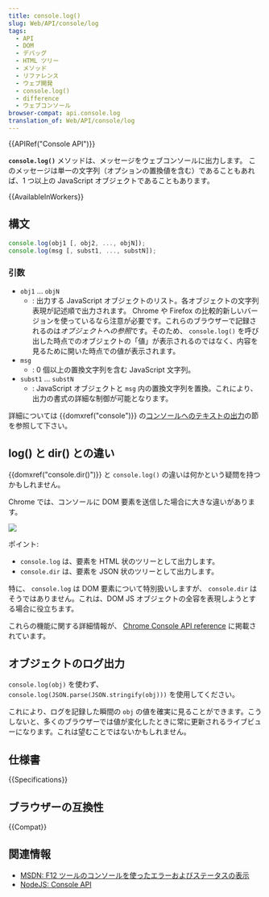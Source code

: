 ```yaml
---
title: console.log()
slug: Web/API/console/log
tags:
  - API
  - DOM
  - デバッグ
  - HTML ツリー
  - メソッド
  - リファレンス
  - ウェブ開発
  - console.log()
  - difference
  - ウェブコンソール
browser-compat: api.console.log
translation_of: Web/API/console/log
---
```

{{APIRef("Console API")}}

**`console.log()`** メソッドは、メッセージをウェブコンソールに出力します。
このメッセージは単一の文字列（オプションの置換値を含む）であることもあれば、1 つ以上の JavaScript オブジェクトであることもあります。

{{AvailableInWorkers}}

## 構文

```js
console.log(obj1 [, obj2, ..., objN]);
console.log(msg [, subst1, ..., substN]);
```

### 引数

- `obj1` ... `objN`
  - : 出力する JavaScript オブジェクトのリスト。各オブジェクトの文字列表現が記述順で出力されます。 Chrome や Firefox の比較的新しいバージョンを使っているなら注意が必要です。これらのブラウザーで記録されるのは*オブジェクトへの参照*です。そのため、 `console.log()` を呼び出した時点でのオブジェクトの「値」が表示されるのではなく、内容を見るために開いた時点での値が表示されます。
- `msg`
  - : 0 個以上の置換文字列を含む JavaScript 文字列。
- `subst1` ... `substN`
  - : JavaScript オブジェクトと `msg` 内の置換文字列を置換。これにより、出力の書式の詳細な制御が可能となります。

詳細については {{domxref("console")}} の[コンソールへのテキストの出力](/ja/docs/Web/API/console#コンソールへのテキストの出力)の節を参照して下さい。

## log() と dir() との違い

{{domxref("console.dir()")}} と `console.log()` の違いは何かという疑問を持つかもしれません。

Chrome では、コンソールに DOM 要素を送信した場合に大きな違いがあります。

![](dozdcyr.png)

ポイント:

- `console.log` は、要素を HTML 状のツリーとして出力します。
- `console.dir` は、要素を JSON 状のツリーとして出力します。

特に、 `console.log` は DOM 要素について特別扱いしますが、 `console.dir` はそうではありません。これは、DOM JS オブジェクトの全容を表現しようとする場合に役立ちます。

これらの機能に関する詳細情報が、 [Chrome Console API reference](https://developers.google.com/chrome-developer-tools/docs/console-api#consoledirobject) に掲載されています。

## オブジェクトのログ出力

`console.log(obj)` を使わず、 `console.log(JSON.parse(JSON.stringify(obj)))` を使用してください。

これにより、ログを記録した瞬間の `obj` の値を確実に見ることができます。こうしないと、多くのブラウザーでは値が変化したときに常に更新されるライブビューになります。これは望むことではないかもしれません。

## 仕様書

{{Specifications}}

## ブラウザーの互換性

{{Compat}}

## 関連情報

- [MSDN: F12 ツールのコンソールを使ったエラーおよびステータスの表示](https://msdn.microsoft.com/library/gg589530)
- [NodeJS: Console API](https://nodejs.org/docs/latest/api/console.html#console_console_log_data)
